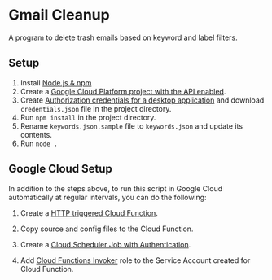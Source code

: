# Gmail Cleanup

A program to delete trash emails based on keyword and label filters.

## Setup

1. Install [Node.js & npm](https://docs.npmjs.com/downloading-and-installing-node-js-and-npm)
2. Create a [Google Cloud Platform project with the API enabled](https://developers.google.com/workspace/guides/create-project).
3. Create [Authorization credentials for a desktop application](https://developers.google.com/workspace/guides/create-credentials) and download `credentials.json` file in the project directory.
4. Run `npm install` in the project directory.
5. Rename `keywords.json.sample` file to `keywords.json` and update its contents.
6. Run `node .`

## Google Cloud Setup

In addition to the steps above, to run this script in Google Cloud automatically at regular intervals, you can do the following:

1. Create a [HTTP triggered Cloud Function](https://cloud.google.com/functions/docs/deploying/console).

2. Copy source and config files to the Cloud Function.

3. Create a [Cloud Scheduler Job with Authentication](https://cloud.google.com/scheduler/docs/http-target-auth#creating_a_scheduler_job_with_authentication).

4. Add [Cloud Functions Invoker](https://cloud.google.com/iam/docs/understanding-roles#cloudfunctions.invoker) role to the Service Account created for Cloud Function.